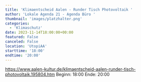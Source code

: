 ```yaml
---
title: 'Klimaentscheid Aalen - Runder Tisch Photovoltaik '
author: 'Lokale Agenda 21 - Agenda Büro '
thumbnail: 'images/platzhalter.png'
categories:
  - 'Klimaschutz'
date: 2023-11-14T18:00:00+00:00
featured: False
canceled: False
location: 'UtopiAA'
starttime: '18:00'
endtime: '20:00'
---
```

https://www.aalen-kultur.de/klimaentscheid-aalen-runder-tisch-photovoltaik.195804.htm
Beginn: 18:00
 Ende: 20:00